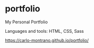 # portfolio
My Personal Portfolio

Languages and tools: HTML, CSS, Sass


https://carlo-montrano.github.io/portfolio/
